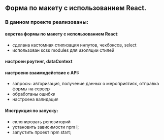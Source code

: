 ## Форма по макету с использованием React.

### В данном проекте реализованы: 
#### верстка формы по макету с использованием React:
 - сделана кастомная стилизация инпутов, чекбоксов, select
- использован scss modules для изоляции стилей
#### настроен роутинг, dataContext 
#### настроено взаимодействие с API: 
- запросы: авторизация, получение данных о мероприятиях, отправка формы на сервер
 - обработаны ошибки 
- настроена валидация

#### Инструкция по запуску: 
- склонировать репозиторий 
- установить зависимости npm i; 
- запустить проект npm start;


